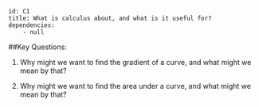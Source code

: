 ````
id: C1
title: What is calculus about, and what is it useful for?
dependencies:
    - null
````
##Key Questions:

1. Why might we want to find the gradient of a curve, and what might we mean by that?

1. Why might we want to find the area under a curve, and what might we mean by that?
        

